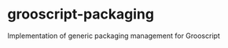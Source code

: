 grooscript-packaging
====================

Implementation of generic packaging management for Grooscript
